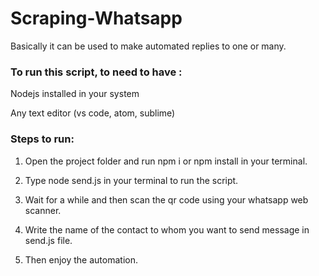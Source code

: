 # Scraping-Whatsapp

Basically it can be used to make automated replies to one or many.


### To run this script, to need to have :

Nodejs installed in your system

Any text editor (vs code, atom, sublime)

### Steps to run:

1. Open the project folder and run npm i or npm install in your terminal.

2. Type node send.js in your terminal to run the script.

3. Wait for a while and then scan the qr code using your whatsapp web scanner.

4. Write the name of the contact to whom you want to send message in send.js file.

5. Then enjoy the automation.
